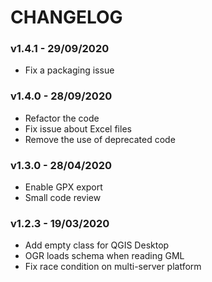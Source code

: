 # CHANGELOG

### v1.4.1 - 29/09/2020

* Fix a packaging issue

### v1.4.0 - 28/09/2020

* Refactor the code
* Fix issue about Excel files
* Remove the use of deprecated code

### v1.3.0 - 28/04/2020

* Enable GPX export
* Small code review

### v1.2.3 - 19/03/2020

* Add empty class for QGIS Desktop
* OGR loads schema when reading GML
* Fix race condition on multi-server platform

###
